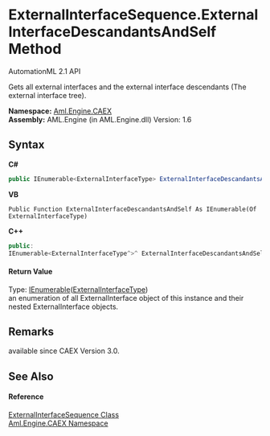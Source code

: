 # ExternalInterfaceSequence.ExternalInterfaceDescandantsAndSelf Method 
AutomationML 2.1 API 

Gets all external interfaces and the external interface descendants (The external interface tree).

**Namespace:**&nbsp;<a href="N_Aml_Engine_CAEX">Aml.Engine.CAEX</a><br />**Assembly:**&nbsp;AML.Engine (in AML.Engine.dll) Version: 1.6

## Syntax

**C#**<br />
``` C#
public IEnumerable<ExternalInterfaceType> ExternalInterfaceDescandantsAndSelf()
```

**VB**<br />
``` VB
Public Function ExternalInterfaceDescandantsAndSelf As IEnumerable(Of ExternalInterfaceType)
```

**C++**<br />
``` C++
public:
IEnumerable<ExternalInterfaceType^>^ ExternalInterfaceDescandantsAndSelf()
```


#### Return Value
Type: <a href="https://docs.microsoft.com/dotnet/api/system.collections.generic.ienumerable-1" target="_parent" rel="noopener noreferrer">IEnumerable</a>(<a href="T_Aml_Engine_CAEX_ExternalInterfaceType">ExternalInterfaceType</a>)<br />an enumeration of all ExternalInterface object of this instance and their nested ExternalInterface objects.

## Remarks
available since CAEX Version 3.0.

## See Also


#### Reference
<a href="T_Aml_Engine_CAEX_ExternalInterfaceSequence">ExternalInterfaceSequence Class</a><br /><a href="N_Aml_Engine_CAEX">Aml.Engine.CAEX Namespace</a><br />